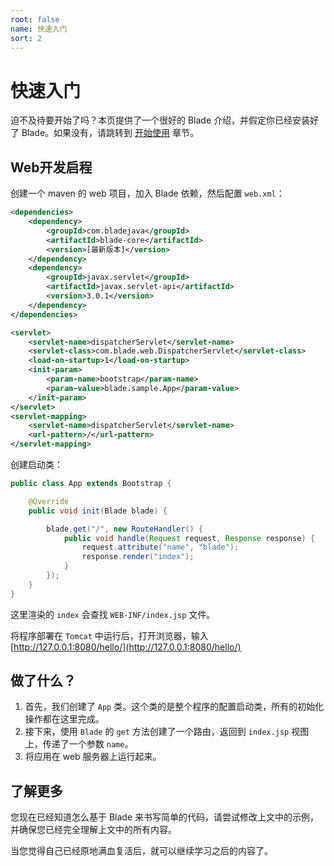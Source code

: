 ```yaml
---
root: false
name: 快速入门
sort: 2
---
```


# 快速入门

迫不及待要开始了吗？本页提供了一个很好的 Blade 介绍，并假定你已经安装好了 Blade。如果没有，请跳转到 [开始使用](./getting_start) 章节。

## Web开发启程

创建一个 maven 的 web 项目，加入 Blade 依赖，然后配置 `web.xml`：

```xml
<dependencies>
	<dependency>
		<groupId>com.bladejava</groupId>
		<artifactId>blade-core</artifactId>
		<version>[最新版本]</version>
	</dependency>
	<dependency>
		<groupId>javax.servlet</groupId>
		<artifactId>javax.servlet-api</artifactId>
		<version>3.0.1</version>
	</dependency>
</dependencies>
```

```xml
<servlet>
	<servlet-name>dispatcherServlet</servlet-name>
	<servlet-class>com.blade.web.DispatcherServlet</servlet-class>
	<load-on-startup>1</load-on-startup>
	<init-param>
		<param-name>bootstrap</param-name>
		<param-value>blade.sample.App</param-value>
	</init-param>
</servlet>
<servlet-mapping>
	<servlet-name>dispatcherServlet</servlet-name>
	<url-pattern>/</url-pattern>
</servlet-mapping>
```

创建启动类：

```java
public class App extends Bootstrap {

    @Override
    public void init(Blade blade) {

        blade.get("/", new RouteHandler() {
            public void handle(Request request, Response response) {
                request.attribute("name", "blade");
                response.render("index");
            }
        });
    }
}
```

这里渲染的 `index` 会查找 `WEB-INF/index.jsp` 文件。

将程序部署在 `Tomcat` 中运行后，打开浏览器，输入 [http://127.0.0.1:8080/hello/](http://127.0.0.1:8080/hello/)

## 做了什么？

1. 首先，我们创建了 `App` 类。这个类的是整个程序的配置启动类，所有的初始化操作都在这里完成。
2. 接下来，使用 `Blade` 的 `get` 方法创建了一个路由，返回到 `index.jsp` 视图上，传递了一个参数 `name`。
3. 将应用在 web 服务器上运行起来。

## 了解更多

您现在已经知道怎么基于 Blade 来书写简单的代码，请尝试修改上文中的示例，并确保您已经完全理解上文中的所有内容。

当您觉得自己已经原地满血复活后，就可以继续学习之后的内容了。
